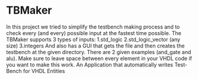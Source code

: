 # TBMaker
In this project we tried to simplify the testbench
making process and to check every (and every) 
possible input at the fastest time possible. 
The TBMaker supports 3 types of inputs: 
1.std_logic 
2.std_logic_vector (any size) 
3.integers 
And also has  a GUI that gets the file and then 
creates the testbench at the given directory. 
There are 2 given examples (and_gate and alu). 
Make sure to leave space between every element 
in your VHDL code if you want to make this work. 
An Application that automatically writes Test-Bench for VHDL Entities
